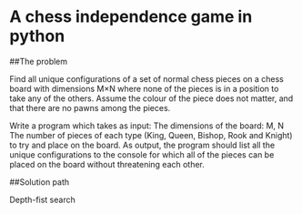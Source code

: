 A chess independence game in python
==============================================================================

##The problem

Find all unique configurations of a set of normal chess
pieces on a chess board with dimensions M×N where none of
the pieces is in a position to take any of the others.
Assume the colour of the piece does not matter, and that
there are no pawns among the pieces.

Write a program which takes as input:
The dimensions of the board: M, N
The number of pieces of each type (King, Queen, Bishop,
Rook and Knight) to try and place on the board.
As output, the program should list all the unique
configurations to the console for which all of the pieces
can be placed on the board without threatening each other.

##Solution path

Depth-fist search